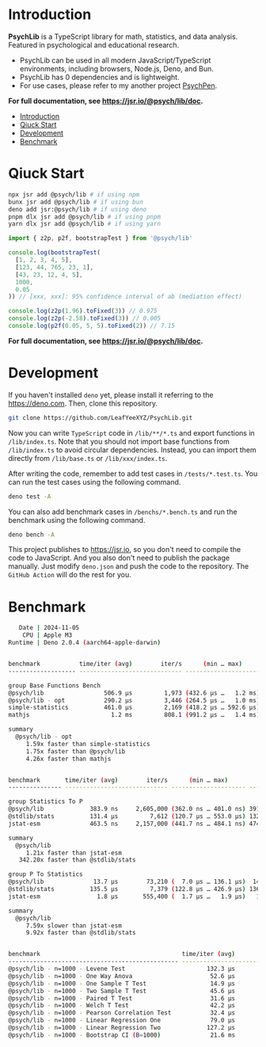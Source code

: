 # Introduction

**PsychLib** is a TypeScript library for math, statistics, and data analysis. Featured in psychological and educational research.

- PsychLib can be used in all modern JavaScript/TypeScript environments, including browsers, Node.js, Deno, and Bun.
- PsychLib has 0 dependencies and is lightweight.
- For use cases, please refer to my another project [PsychPen](https://github.com/LeafYeeXYZ/PsychPen).

**For full documentation, see <https://jsr.io/@psych/lib/doc>.**

- [Introduction](#introduction)
- [Qiuck Start](#qiuck-start)
- [Development](#development)
- [Benchmark](#benchmark)

# Qiuck Start

```bash
npx jsr add @psych/lib # if using npm
bunx jsr add @psych/lib # if using bun
deno add jsr:@psych/lib # if using deno
pnpm dlx jsr add @psych/lib # if using pnpm
yarn dlx jsr add @psych/lib # if using yarn
```

```typescript
import { z2p, p2f, bootstrapTest } from '@psych/lib'

console.log(bootstrapTest(
  [1, 2, 3, 4, 5],
  [123, 44, 765, 23, 1],
  [43, 23, 12, 4, 5],
  1000,
  0.05
)) // [xxx, xxx]: 95% confidence interval of ab (mediation effect)

console.log(z2p(1.96).toFixed(3)) // 0.975
console.log(z2p(-2.58).toFixed(3)) // 0.005
console.log(p2f(0.05, 5, 5).toFixed(2)) // 7.15
```

**For full documentation, see <https://jsr.io/@psych/lib/doc>.**

# Development

If you haven't installed `deno` yet, please install it referring to the <https://deno.com>. Then, clone this repository.

```bash
git clone https://github.com/LeafYeeXYZ/PsychLib.git
```

Now you can write `TypeScript` code in `/lib/**/*.ts` and export functions in `/lib/index.ts`. Note that you should not import base functions from `/lib/index.ts` to avoid circular dependencies. Instead, you can import them directly from `/lib/base.ts` or `/lib/xxx/index.ts`.

After writing the code, remember to add test cases in `/tests/*.test.ts`. You can run the test cases using the following command.

```bash
deno test -A
```

You can also add benchmark cases in `/benchs/*.bench.ts` and run the benchmark using the following command.

```bash
deno bench -A
```

This project publishes to <https://jsr.io>, so you don't need to compile the code to JavaScript. And you also don't need to publish the package manually. Just modify `deno.json` and push the code to the repository. The `GitHub Action` will do the rest for you.

# Benchmark

```bash
   Date | 2024-11-05
    CPU | Apple M3
Runtime | Deno 2.0.4 (aarch64-apple-darwin)


benchmark           time/iter (avg)        iter/s      (min … max)           p75      p99     p995
------------------- ----------------------------- --------------------- --------------------------

group Base Functions Bench
@psych/lib                 506.9 µs         1,973 (432.6 µs …   1.2 ms) 531.8 µs 638.0 µs 666.4 µs
@psych/lib - opt           290.2 µs         3,446 (264.5 µs …   1.0 ms) 297.8 µs 346.4 µs 391.8 µs
simple-statistics          461.0 µs         2,169 (418.2 µs … 592.6 µs) 466.6 µs 543.9 µs 546.2 µs
mathjs                       1.2 ms         808.1 (991.2 µs …   1.4 ms)   1.3 ms   1.4 ms   1.4 ms

summary
  @psych/lib - opt
     1.59x faster than simple-statistics
     1.75x faster than @psych/lib
     4.26x faster than mathjs


benchmark       time/iter (avg)        iter/s      (min … max)           p75      p99     p995
--------------- ----------------------------- --------------------- --------------------------

group Statistics To P
@psych/lib             383.9 ns     2,605,000 (362.0 ns … 401.0 ns) 391.9 ns 397.3 ns 401.0 ns
@stdlib/stats          131.4 µs         7,612 (120.7 µs … 553.0 µs) 132.1 µs 155.8 µs 163.0 µs
jstat-esm              463.5 ns     2,157,000 (441.7 ns … 484.1 ns) 474.7 ns 480.9 ns 484.1 ns

summary
  @psych/lib
     1.21x faster than jstat-esm
   342.20x faster than @stdlib/stats

group P To Statistics
@psych/lib              13.7 µs        73,210 (  7.0 µs … 136.1 µs)  14.8 µs  22.8 µs  26.2 µs
@stdlib/stats          135.5 µs         7,379 (122.8 µs … 426.9 µs) 136.6 µs 154.8 µs 167.6 µs
jstat-esm                1.8 µs       555,400 (  1.7 µs …   1.9 µs)   1.8 µs   1.9 µs   1.9 µs

summary
  @psych/lib
     7.59x slower than jstat-esm
     9.92x faster than @stdlib/stats


benchmark                                        time/iter (avg)        iter/s      (min … max)           p75      p99     p995
------------------------------------------------ ----------------------------- --------------------- --------------------------
@psych/lib - n=1000 - Levene Test                       132.3 µs         7,558 (116.0 µs … 530.0 µs) 132.0 µs 193.7 µs 207.4 µs
@psych/lib - n=1000 - One Way Anova                      52.6 µs        19,000 ( 41.1 µs … 138.9 µs)  55.0 µs  98.5 µs 106.2 µs
@psych/lib - n=1000 - One Sample T Test                  14.9 µs        67,100 ( 10.9 µs … 114.0 µs)  16.2 µs  25.8 µs  57.6 µs
@psych/lib - n=1000 - Two Sample T Test                  45.6 µs        21,950 ( 35.7 µs … 385.7 µs)  48.5 µs  58.8 µs 103.8 µs
@psych/lib - n=1000 - Paired T Test                      31.6 µs        31,620 ( 22.2 µs … 301.7 µs)  33.9 µs  58.8 µs  83.7 µs
@psych/lib - n=1000 - Welch T Test                       42.2 µs        23,690 ( 24.2 µs … 149.8 µs)  46.3 µs  53.7 µs  93.5 µs
@psych/lib - n=1000 - Pearson Correlation Test           32.4 µs        30,850 ( 15.8 µs … 134.8 µs)  39.5 µs  45.1 µs  91.8 µs
@psych/lib - n=1000 - Linear Regression One              79.0 µs        12,660 ( 48.0 µs … 207.0 µs)  79.8 µs 140.9 µs 155.4 µs
@psych/lib - n=1000 - Linear Regression Two             127.2 µs         7,862 ( 64.5 µs … 283.5 µs) 139.9 µs 214.5 µs 225.1 µs
@psych/lib - n=1000 - Bootstrap CI (B=1000)              21.6 ms          46.4 ( 21.5 ms …  21.8 ms)  21.6 ms  21.8 ms  21.8 ms
```